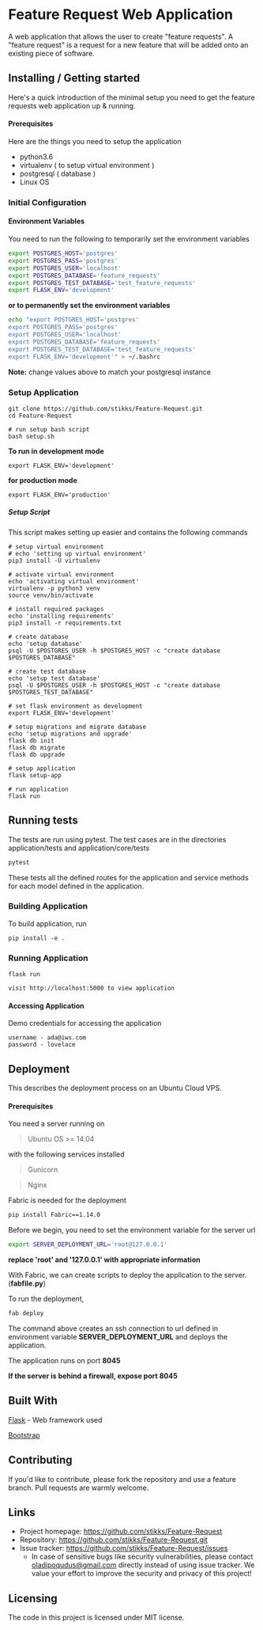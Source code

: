 # Feature Request Web Application
A web application that allows the user to create "feature requests". A "feature request" is a request for a new feature that will be added onto an existing piece of software. 

## Installing / Getting started

Here's a quick introduction of the minimal setup you need to get the feature requests web application up & running.

#### Prerequisites

Here are the things you need to setup the application
 - python3.6 
 - virtualenv ( to setup virtual environment )
 - postgresql ( database )
 - Linux OS

### Initial Configuration

 #### Environment Variables
 
You need to run the following to temporarily set the environment variables
```bash
export POSTGRES_HOST='postgres'
export POSTGRES_PASS='postgres'
export POSTGRES_USER='localhost'
export POSTGRES_DATABASE='feature_requests'
export POSTGRES_TEST_DATABASE='test_feature_requests'
export FLASK_ENV='development'
```
**or to permanently set the environment variables**
```bash
echo "export POSTGRES_HOST='postgres'
export POSTGRES_PASS='postgres'
export POSTGRES_USER='localhost'
export POSTGRES_DATABASE='feature_requests'
export POSTGRES_TEST_DATABASE='test_feature_requests'
export FLASK_ENV='development'" > ~/.bashrc
```
**Note:** change values above to match your postgresql instance

### Setup Application
 
```shell
git clone https://github.com/stikks/Feature-Request.git
cd Feature-Request

# run setup bash script
bash setup.sh
```

**To run in development mode**
```shell
export FLASK_ENV='development'
```

**for production mode** 

```shell
export FLASK_ENV='production'
```

##### Setup Script

This script makes setting up easier and contains the following commands

```shell
# setup virtual environment
# echo 'setting up virtual environment'
pip3 install -U virtualenv

# activate virtual environment
echo 'activating virtual environment'
virtualenv -p python3 venv
source venv/bin/activate

# install required packages
echo 'installing requirements'
pip3 install -r requirements.txt

# create database
echo 'setup database'
psql -U $POSTGRES_USER -h $POSTGRES_HOST -c "create database $POSTGRES_DATABASE"

# create test database
echo 'setup test database'
psql -U $POSTGRES_USER -h $POSTGRES_HOST -c "create database $POSTGRES_TEST_DATABASE"

# set flask environment as development
export FLASK_ENV='development'

# setup migrations and migrate database
echo 'setup migrations and upgrade'
flask db init
flask db migrate
flask db upgrade

# setup application
flask setup-app

# run application
flask run
```
 

## Running tests

The tests are run using pytest. The test cases are in the directories application/tests and application/core/tests

```bash
pytest
```

These tests all the defined routes for the application and service methods for each model defined in the application.

### Building Application

To build application, run

```shell
pip install -e .
```

### Running Application

```shell
flask run

visit http://localhost:5000 to view application
```

#### Accessing Application
Demo credentials for accessing the application
```pydocstring
username - ada@iws.com
password - lovelace
```

## Deployment

This describes the deployment process on an Ubuntu Cloud VPS. 

#### Prerequisites
You need a server running on 

> Ubuntu OS >= 14.04

with the following services installed 

> Gunicorn

> Nginx

Fabric is needed for the deployment
```bash
pip install Fabric==1.14.0
```

Before we begin, you need to set the environment variable for the server url
```bash
export SERVER_DEPLOYMENT_URL='root@127.0.0.1'
```

**replace 'root' and '127.0.0.1' with appropriate information**

With Fabric, we can create scripts to deploy the application to the server. (**fabfile.py**)

To run the deployment,
```bash
fab deploy
```

The command above creates an ssh connection to url defined in environment variable **SERVER_DEPLOYMENT_URL**
and deploys the application. 

The application runs on port **8045**

**If the server is behind a firewall, expose port 8045**

## Built With

[Flask](http://flask.pocoo.org/) - Web framework used

[Bootstrap](https://getbootstrap.com/) 


## Contributing

If you'd like to contribute, please fork the repository and use a feature
branch. Pull requests are warmly welcome.


## Links

- Project homepage: https://github.com/stikks/Feature-Request
- Repository: https://github.com/stikks/Feature-Request.git
- Issue tracker: https://github.com/stikks/Feature-Request/issues
  - In case of sensitive bugs like security vulnerabilities, please contact
    oladipoqudus@gmail.com directly instead of using issue tracker. We value your effort
    to improve the security and privacy of this project!

## Licensing

The code in this project is licensed under MIT license.
